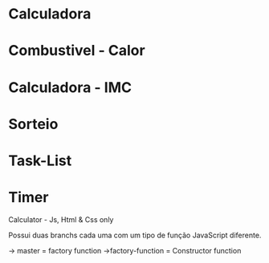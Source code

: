 



# Calculadora
# Combustivel - Calor
# Calculadora - IMC
# Sorteio
# Task-List
# Timer

Calculator - Js, Html &amp; Css only

Possui duas branchs cada uma com um tipo de função JavaScript diferente.

-> master = factory function 
->factory-function = Constructor function
